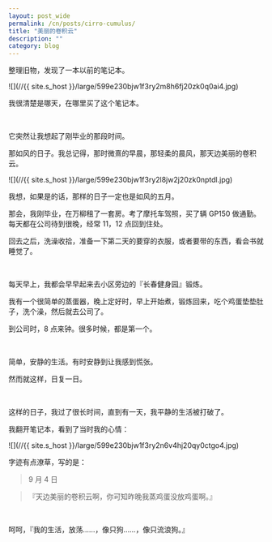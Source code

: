 ```yaml
---
layout: post_wide
permalink: /cn/posts/cirro-cumulus/
title: "美丽的卷积云"
description: ""
category: blog
---
```


整理旧物，发现了一本以前的笔记本。

![](//{{ site.s_host }}/large/599e230bjw1f3ry2m8h6fj20zk0q0ai4.jpg)

我很清楚是哪天，在哪里买了这个笔记本。

<br/>

它突然让我想起了刚毕业的那段时间。

那如风的日子。我总记得，那时微熹的早晨，那轻柔的晨风，那天边美丽的卷积云。

![](//{{ site.s_host }}/large/599e230bjw1f3ry2l8jw2j20zk0nptdl.jpg)

我想，如果是的话，那样的日子一定也是如风的五月。

那会，我刚毕业，在万柳租了一套房。考了摩托车驾照，买了辆 GP150 做通勤。每天都在公司待到很晚，经常 11，12 点回到住处。

回去之后，洗澡收拾，准备一下第二天的要穿的衣服，或者要带的东西，看会书就睡觉了。

<br/>

每天早上，我都会早早起来去小区旁边的『长春健身园』锻炼。

我有一个很简单的蒸蛋器，晚上定好时，早上开始煮，锻炼回来，吃个鸡蛋垫垫肚子，洗个澡，然后就去公司了。

到公司时，8 点来钟。很多时候，都是第一个。

<br/>

简单，安静的生活。有时安静到让我感到慌张。

然而就这样，日复一日。

<br/>

这样的日子，我过了很长时间，直到有一天，我平静的生活被打破了。

我翻开笔记本，看到了当时我的心情：

![](//{{ site.s_host }}/large/599e230bjw1f3ry2n6v4hj20qy0ctgo4.jpg)

字迹有点潦草，写的是：

>  9 月 4 日

> 『天边美丽的卷积云啊，你可知昨晚我蒸鸡蛋没放鸡蛋啊。』

<br/>

呵呵，『我的生活，放荡……，像只狗……，像只流浪狗。』

<br/>

<br/>
